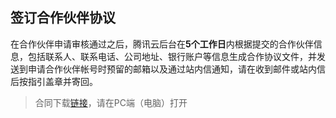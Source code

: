 ## 签订合作伙伴协议

在合作伙伴申请审核通过之后，腾讯云后台在**5个工作日**内根据提交的合作伙伴信息，包括联系人、联系电话、公司地址、银行账户等信息生成合作协议文件，并发送到申请合作伙伴帐号时预留的邮箱以及通过站内信通知，请在收到邮件或站内信后按指引盖章并寄回。

> 合同下载[链接](https://console.qcloud.com/partners/contract)，请在PC端（电脑）打开 
